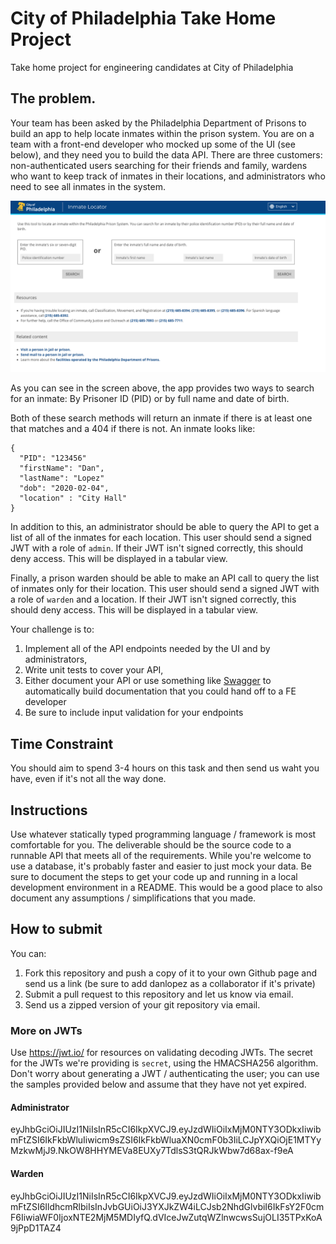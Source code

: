 # City of Philadelphia Take Home Project

Take home project for engineering candidates at City of Philadelphia

## The problem. 

Your team has been asked by the Philadelphia Department of Prisons to build an app to help locate inmates within the prison system. You are on a team with a front-end developer who mocked up some of the UI (see below), and they need you to build the data API. There are three customers: non-authenticated users searching for their friends and family, wardens who want to keep track of inmates in their locations, and administrators who need to see all inmates in the system. 

![Inmate Locator UI](mock-ui.png)

As you can see in the screen above, the app provides two ways to search for an inmate: By Prisoner ID (PID) or by full name and date of birth. 

Both of these search methods will return an inmate if there is at least one that matches and a 404 if there is not. An inmate looks like: 

```
{
  "PID": "123456"
  "firstName": "Dan",
  "lastName": "Lopez"
  "dob": "2020-02-04",
  "location" : "City Hall"
}
```

In addition to this, an administrator should be able to query the API to get a list of all of the inmates for each location. This user should send a signed JWT with a role of `admin`. If their JWT isn't signed correctly, this should deny access. This will be displayed in a tabular view. 

Finally, a prison warden should be able to make an API call to query the list of inmates only for their location. This user should send a signed JWT with a role of `warden` and a location. If their JWT isn't signed correctly, this should deny access. This will be displayed in a tabular view. 

Your challenge is to: 
1. Implement all of the API endpoints needed by the UI and by administrators,
1. Write unit tests to cover your API, 
1. Either document your API or use something like [Swagger](https://swagger.io/) to automatically build documentation that you could hand off to a FE developer
1. Be sure to include input validation for your endpoints 

## Time Constraint
You should aim to spend 3-4 hours on this task and then send us waht you have, even if it's not all the way done. 

## Instructions

Use whatever statically typed programming language / framework is most comfortable for you. The deliverable should be the source code to a runnable API that meets all of the requirements. While you're welcome to use a database, it's probably faster and easier to just mock your data. Be sure to document the steps to get your code up and running in a local development environment in a README. This would be a good place to also document any assumptions / simplifications that you made. 

## How to submit
You can: 

1. Fork this repository and push a copy of it to your own Github page and send us a link (be sure to add danlopez as a collaborator if it's private)
1. Submit a pull request to this repository and let us know via email.
1. Send us a zipped version of your git repository via email.


### More on JWTs
Use https://jwt.io/ for resources on validating decoding JWTs. The secret for the JWTs we're providing is `secret`, using the HMACSHA256 algorithm. Don't worry about generating a JWT / authenticating the user; you can use the samples provided below and assume that they have not yet expired. 

#### Administrator
eyJhbGciOiJIUzI1NiIsInR5cCI6IkpXVCJ9.eyJzdWIiOiIxMjM0NTY3ODkxIiwibmFtZSI6IkFkbWluIiwicm9sZSI6IkFkbWluaXN0cmF0b3IiLCJpYXQiOjE1MTYyMzkwMjJ9.NkOW8HHYMEVa8EUXy7TdlsS3tQRJkWbw7d68ax-f9eA

#### Warden
eyJhbGciOiJIUzI1NiIsInR5cCI6IkpXVCJ9.eyJzdWIiOiIxMjM0NTY3ODkxIiwibmFtZSI6IldhcmRlbiIsInJvbGUiOiJ3YXJkZW4iLCJsb2NhdGlvbiI6IkFsY2F0cmF6IiwiaWF0IjoxNTE2MjM5MDIyfQ.dVIceJwZutqWZlnwcwsSujOLI35TPxKoA9jPpD1TAZ4
